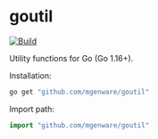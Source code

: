 # goutil

[![Build](https://github.com/mgenware/goutil/actions/workflows/build.yml/badge.svg)](https://github.com/mgenware/goutil/actions/workflows/build.yml)

Utility functions for Go (Go 1.16+).

Installation:

```sh
go get "github.com/mgenware/goutil"
```

Import path:

```go
import "github.com/mgenware/goutil"
```
